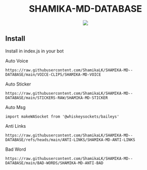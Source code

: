 # <div align='center'>SHAMIKA-MD-DATABASE</div>

<div align="center">

  <img src="https://i.ibb.co/93c0VgP7/shamika-wa-baileys.jpg" />

</div>

## Install
Install in index.js in your bot

Auto Voice
```
https://raw.githubusercontent.com/ShamikaLK/SHAMIKA-MD--DATABASE/main/VOICE-CLIPS/SHAMIKA-MD-VOICE
```

Auto Sticker
```
https://raw.githubusercontent.com/ShamikaLK/SHAMIKA-MD--DATABASE/main/STICKERS-RAW/SHAMIKA-MD-STICKER
```

Auto Msg
```
import makeWASocket from '@whiskeysockets/baileys'
```

Anti Links
```
https://raw.githubusercontent.com/ShamikaLK/SHAMIKA-MD--DATABASE/refs/heads/main/ANTI-LINKS/SHAMIKA-MD-ANTI-LINKS
```

Bad Word
```
https://raw.githubusercontent.com/ShamikaLK/SHAMIKA-MD--DATABASE/main/BAD-WORDS/SHAMIKA-MD-ANTI-BAD
```
